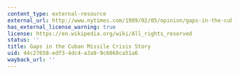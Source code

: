 ```yaml
---
content_type: external-resource
external_url: http://www.nytimes.com/1989/02/05/opinion/gaps-in-the-cuban-missile-crisis-story.html?pagewanted=all
has_external_license_warning: true
license: https://en.wikipedia.org/wiki/All_rights_reserved
status: ''
title: Gaps in the Cuban Missile Crisis Story
uid: 44c27658-edf3-4dc4-a3a9-9c6868ca51a6
wayback_url: ''
---
```

